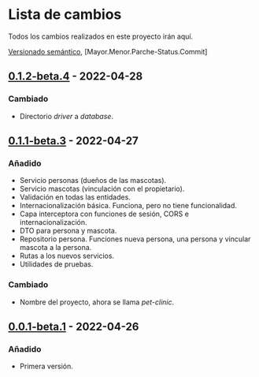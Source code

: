 # Lista de cambios
Todos los cambios realizados en este proyecto irán aquí.

[Versionado semántico](https://semver.org/spec/v2.0.0.html), [Mayor.Menor.Parche-Status.Commit]


## [0.1.2-beta.4](#) - 2022-04-28
### Cambiado
- Directorio _driver_ a _database_.

## [0.1.1-beta.3](https://github.com/zepyrshut/pet-clinic/commit/7c468b91320e028172e1a942071e8d6db5672b3f) - 2022-04-27
### Añadido
- Servicio personas (dueños de las mascotas).
- Servicio mascotas (vinculación con el propietario).
- Validación en todas las entidades.
- Internacionalización básica. Funciona, pero no tiene funcionalidad.
- Capa interceptora con funciones de sesión, CORS e internacionalización.
- DTO para persona y mascota.
- Repositorio persona. Funciones nueva persona, una persona y vincular mascota a la persona.
- Rutas a los nuevos servicios.
- Utilidades de pruebas.

### Cambiado
- Nombre del proyecto, ahora se llama _pet-clinic_.

## [0.0.1-beta.1](https://github.com/zepyrshut/pet-clinic/commit/f1c0374bd50d509adc3c4406dd19eee76ac1161c) - 2022-04-26
### Añadido
- Primera versión.
